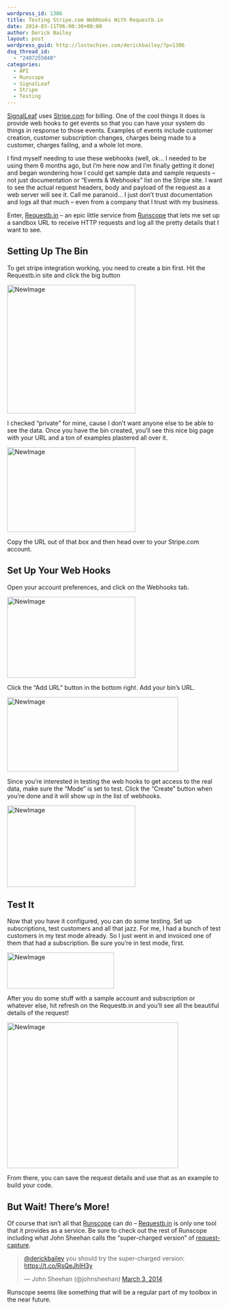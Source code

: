 ```yaml
---
wordpress_id: 1306
title: Testing Stripe.com WebHooks With Requestb.in
date: 2014-03-11T06:00:30+00:00
author: Derick Bailey
layout: post
wordpress_guid: http://lostechies.com/derickbailey/?p=1306
dsq_thread_id:
  - "2407255040"
categories:
  - API
  - Runscope
  - SignalLeaf
  - Stripe
  - Testing
---
```

[SignalLeaf](http://signalleaf.com) uses [Stripe.com](http://stripe.com) for billing. One of the cool things it does is provide web hooks to get events so that you can have your system do things in response to those events. Examples of events include customer creation, customer subscription changes, charges being made to a customer, charges failing, and a whole lot more. 

I find myself needing to use these webhooks (well, ok&#8230; I needed to be using them 6 months ago, but I&#8217;m here now and I&#8217;m finally getting it done) and began wondering how I could get sample data and sample requests &#8211; not just documentation or &#8220;Events & Webhooks&#8221; list on the Stripe site. I want to see the actual request headers, body and payload of the request as a web server will see it. Call me paranoid&#8230; I just don&#8217;t trust documentation and logs all that much &#8211; even from a company that I trust with my business. 

Enter, [Requestb.in](http://requestb.in/) &#8211; an epic little service from [Runscope](https://www.runscope.com/) that lets me set up a sandbox URL to receive HTTP requests and log all the pretty details that I want to see. 

## Setting Up The Bin

To get stripe integration working, you need to create a bin first. Hit the Requestb.in site and click the big button

<img src="http://lostechies.com/derickbailey/files/2014/03/NewImage.png" alt="NewImage" width="300" border="0" />

I checked &#8220;private&#8221; for mine, cause I don&#8217;t want anyone else to be able to see the data. Once you have the bin created, you&#8217;ll see this nice big page with your URL and a ton of examples plastered all over it.

<img src="http://lostechies.com/derickbailey/files/2014/03/NewImage1.png" alt="NewImage" width="300" height="198" border="0" />

Copy the URL out of that box and then head over to your Stripe.com account.

## Set Up Your Web Hooks

Open your account preferences, and click on the Webhooks tab.

<img src="http://lostechies.com/derickbailey/files/2014/03/NewImage2.png" alt="NewImage" width="300" height="189" border="0" />

Click the &#8220;Add URL&#8221; button in the bottom right. Add your bin&#8217;s URL.

<img src="http://lostechies.com/derickbailey/files/2014/03/NewImage3.png" alt="NewImage" width="400" height="174" border="0" />

Since you&#8217;re interested in testing the web hooks to get access to the real data, make sure the &#8220;Mode&#8221; is set to test. Click the &#8220;Create&#8221; button when you&#8217;re done and it will show up in the list of webhooks.

<img src="http://lostechies.com/derickbailey/files/2014/03/NewImage4.png" alt="NewImage" width="300" height="190" border="0" />

## Test It

Now that you have it configured, you can do some testing. Set up subscriptions, test customers and all that jazz. For me, I had a bunch of test customers in my test mode already. So I just went in and invoiced one of them that had a subscription. Be sure you&#8217;re in test mode, first.

<img src="http://lostechies.com/derickbailey/files/2014/03/NewImage5.png" alt="NewImage" width="250" height="84" border="0" />

After you do some stuff with a sample account and subscription or whatever else, hit refresh on the Requestb.in and you&#8217;ll see all the beautiful details of the request!

<img src="http://lostechies.com/derickbailey/files/2014/03/NewImage6.png" alt="NewImage" width="400" height="340" border="0" />

From there, you can save the request details and use that as an example to build your code.

## But Wait! There&#8217;s More!

Of course that isn&#8217;t all that [Runscope](http://runscope.com) can do &#8211; [Requestb.in](http://requestb.in) is only one tool that it provides as a service. Be sure to check out the rest of Runscope including what John Sheehan calls the &#8220;super-charged version&#8221; of [request-capture](https://www.runscope.com/docs/request-capture).

<blockquote class="twitter-tweet" lang="en">
  <p>
    <a href="https://twitter.com/derickbailey">@derickbailey</a> you should try the super-charged version: <a href="https://t.co/RsQeJhIH3y">https://t.co/RsQeJhIH3y</a>
  </p>
  
  <p>
    — John Sheehan (@johnsheehan) <a href="https://twitter.com/johnsheehan/statuses/440331845025423360">March 3, 2014</a>
  </p>
</blockquote>

Runscope seems like something that will be a regular part of my toolbox in the near future.